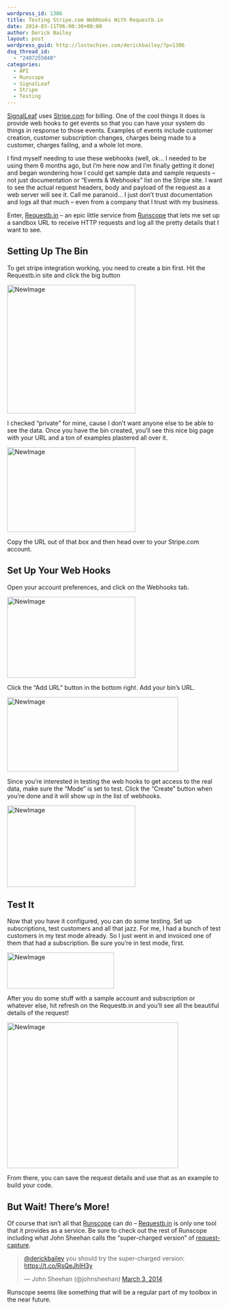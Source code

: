 ```yaml
---
wordpress_id: 1306
title: Testing Stripe.com WebHooks With Requestb.in
date: 2014-03-11T06:00:30+00:00
author: Derick Bailey
layout: post
wordpress_guid: http://lostechies.com/derickbailey/?p=1306
dsq_thread_id:
  - "2407255040"
categories:
  - API
  - Runscope
  - SignalLeaf
  - Stripe
  - Testing
---
```

[SignalLeaf](http://signalleaf.com) uses [Stripe.com](http://stripe.com) for billing. One of the cool things it does is provide web hooks to get events so that you can have your system do things in response to those events. Examples of events include customer creation, customer subscription changes, charges being made to a customer, charges failing, and a whole lot more. 

I find myself needing to use these webhooks (well, ok&#8230; I needed to be using them 6 months ago, but I&#8217;m here now and I&#8217;m finally getting it done) and began wondering how I could get sample data and sample requests &#8211; not just documentation or &#8220;Events & Webhooks&#8221; list on the Stripe site. I want to see the actual request headers, body and payload of the request as a web server will see it. Call me paranoid&#8230; I just don&#8217;t trust documentation and logs all that much &#8211; even from a company that I trust with my business. 

Enter, [Requestb.in](http://requestb.in/) &#8211; an epic little service from [Runscope](https://www.runscope.com/) that lets me set up a sandbox URL to receive HTTP requests and log all the pretty details that I want to see. 

## Setting Up The Bin

To get stripe integration working, you need to create a bin first. Hit the Requestb.in site and click the big button

<img src="http://lostechies.com/derickbailey/files/2014/03/NewImage.png" alt="NewImage" width="300" border="0" />

I checked &#8220;private&#8221; for mine, cause I don&#8217;t want anyone else to be able to see the data. Once you have the bin created, you&#8217;ll see this nice big page with your URL and a ton of examples plastered all over it.

<img src="http://lostechies.com/derickbailey/files/2014/03/NewImage1.png" alt="NewImage" width="300" height="198" border="0" />

Copy the URL out of that box and then head over to your Stripe.com account.

## Set Up Your Web Hooks

Open your account preferences, and click on the Webhooks tab.

<img src="http://lostechies.com/derickbailey/files/2014/03/NewImage2.png" alt="NewImage" width="300" height="189" border="0" />

Click the &#8220;Add URL&#8221; button in the bottom right. Add your bin&#8217;s URL.

<img src="http://lostechies.com/derickbailey/files/2014/03/NewImage3.png" alt="NewImage" width="400" height="174" border="0" />

Since you&#8217;re interested in testing the web hooks to get access to the real data, make sure the &#8220;Mode&#8221; is set to test. Click the &#8220;Create&#8221; button when you&#8217;re done and it will show up in the list of webhooks.

<img src="http://lostechies.com/derickbailey/files/2014/03/NewImage4.png" alt="NewImage" width="300" height="190" border="0" />

## Test It

Now that you have it configured, you can do some testing. Set up subscriptions, test customers and all that jazz. For me, I had a bunch of test customers in my test mode already. So I just went in and invoiced one of them that had a subscription. Be sure you&#8217;re in test mode, first.

<img src="http://lostechies.com/derickbailey/files/2014/03/NewImage5.png" alt="NewImage" width="250" height="84" border="0" />

After you do some stuff with a sample account and subscription or whatever else, hit refresh on the Requestb.in and you&#8217;ll see all the beautiful details of the request!

<img src="http://lostechies.com/derickbailey/files/2014/03/NewImage6.png" alt="NewImage" width="400" height="340" border="0" />

From there, you can save the request details and use that as an example to build your code.

## But Wait! There&#8217;s More!

Of course that isn&#8217;t all that [Runscope](http://runscope.com) can do &#8211; [Requestb.in](http://requestb.in) is only one tool that it provides as a service. Be sure to check out the rest of Runscope including what John Sheehan calls the &#8220;super-charged version&#8221; of [request-capture](https://www.runscope.com/docs/request-capture).

<blockquote class="twitter-tweet" lang="en">
  <p>
    <a href="https://twitter.com/derickbailey">@derickbailey</a> you should try the super-charged version: <a href="https://t.co/RsQeJhIH3y">https://t.co/RsQeJhIH3y</a>
  </p>
  
  <p>
    — John Sheehan (@johnsheehan) <a href="https://twitter.com/johnsheehan/statuses/440331845025423360">March 3, 2014</a>
  </p>
</blockquote>

Runscope seems like something that will be a regular part of my toolbox in the near future.